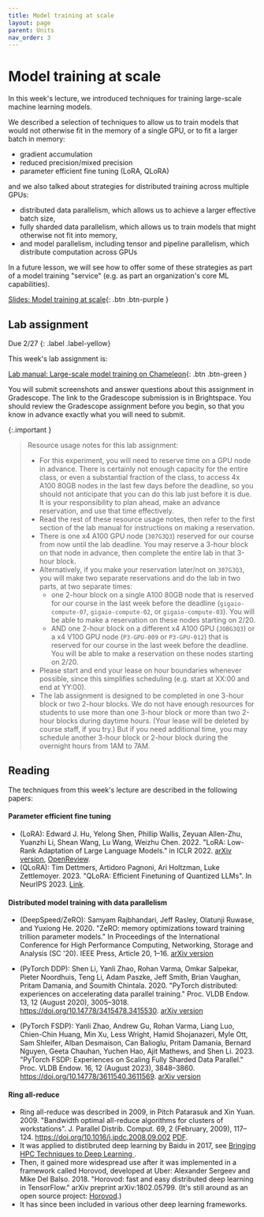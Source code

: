 ```yaml
---
title: Model training at scale
layout: page
parent: Units
nav_order: 3
---
```



# Model training at scale


In this week's lecture, we introduced techniques for training large-scale machine learning models.

We described a selection of techniques to allow us to train models that would not otherwise fit in the memory of a single GPU, or to fit a larger batch in memory:

* gradient accumulation
* reduced precision/mixed precision
* parameter efficient fine tuning (LoRA, QLoRA)

and we also talked about strategies for distributed training across multiple GPUs:

* distributed data parallelism, which allows us to achieve a larger effective batch size,
* fully sharded data parallelism, which allows us to train models that might otherwise not fit into memory,
* and model parallelism, including tensor and pipeline parallelism, which distribute computation across GPUs

In a future lesson, we will see how to offer some of these strategies as part of a model training "service" (e.g. as part an organization's core ML capabilities).

[Slides: Model training at scale](https://link.excalidraw.com/p/readonly/zMwrCvRBneDGH71cqjxj){: .btn .btn-purple }


## Lab assignment

Due 2/27
{: .label .label-yellow}

This week's lab assignment is:

[Lab manual: Large-scale model training on Chameleon](https://teaching-on-testbeds.github.io/llm-chi/){: .btn .btn-green }


You will submit screenshots and answer questions about this assignment in Gradescope. The link to the Gradescope submission is in Brightspace. You should review the Gradescope assignment before you begin, so that you know in advance exactly what you will need to submit.

{:.important }
> Resource usage notes for this lab assignment:
> 
> * For this experiment, you will need to reserve time on a GPU node in advance. There is certainly not enough capacity for the entire class, or even a substantial fraction of the class, to access 4x A100 80GB nodes in the last few days before the deadline, so you should not anticipate that you can do this lab just before it is due. It is your responsibility to plan ahead, make an advance reservation, and use that time effectively.
> * Read the rest of these resource usage notes, then refer to the first section of the lab manual for instructions on making a reservation.
> * There is one x4 A100 GPU node (`307G3Q3`) reserved for our course from now until the lab deadline. You may reserve a 3-hour block on that node in advance, then complete the entire lab in that 3-hour block.
> * Alternatively, if you make your reservation later/not on `307G3Q3`, you will make two separate reservations and do the lab in two parts, at two separate times:
>   * one 2-hour block on a single A100 80GB node that is reserved for our course in the last week before the deadline (`gigaio-compute-07`, `gigaio-compute-02`, or `gigaio-compute-03`). You will be able to make a reservation on these nodes starting on 2/20.
>   * AND one 2-hour block on a different x4 A100 GPU (`JOBG3Q3`) or a x4 V100 GPU node (`P3-GPU-009` or `P3-GPU-012`) that is reserved for our course in the last week before the deadline. You will be able to make a reservation on these nodes starting on 2/20.
> * Please start and end your lease on hour boundaries whenever possible, since this simplifies scheduling (e.g. start at XX:00 and end at YY:00).
> * The lab assignment is designed to be completed in one 3-hour block or two 2-hour blocks. We do not have enough resources for students to use more than one 3-hour block or more than two 2-hour blocks during daytime hours. (Your lease will be deleted by course staff, if you try.) But if you need additional time, you may schedule another 3-hour block or 2-hour block during the overnight hours from 1AM to 7AM.


## Reading

The techniques from this week's lecture are described in the following papers:

#### Parameter efficient fine tuning

* (LoRA): Edward J. Hu, Yelong Shen, Phillip Wallis, Zeyuan Allen-Zhu, Yuanzhi Li, Shean Wang, Lu Wang, Weizhu Chen. 2022. "LoRA: Low-Rank Adaptation of Large Language Models." in ICLR 2022. [arXiv version](https://arxiv.org/abs/2106.09685), [OpenReview](https://openreview.net/forum?id=nZeVKeeFYf9).
* (QLoRA): Tim Dettmers, Artidoro Pagnoni, Ari Holtzman, Luke Zettlemoyer. 2023. "QLoRA: Efficient Finetuning of Quantized LLMs". In NeurIPS 2023. [Link](https://proceedings.neurips.cc/paper_files/paper/2023/hash/1feb87871436031bdc0f2beaa62a049b-Abstract-Conference.html).

#### Distributed model training with data parallelism

* (DeepSpeed/ZeRO): Samyam Rajbhandari, Jeff Rasley, Olatunji Ruwase, and Yuxiong He. 2020. "ZeRO: memory optimizations toward training trillion parameter models." In Proceedings of the International Conference for High Performance Computing, Networking, Storage and Analysis (SC '20). IEEE Press, Article 20, 1–16. [arXiv version](https://arxiv.org/abs/1910.02054)

* (PyTorch DDP): Shen Li, Yanli Zhao, Rohan Varma, Omkar Salpekar, Pieter Noordhuis, Teng Li, Adam Paszke, Jeff Smith, Brian Vaughan, Pritam Damania, and Soumith Chintala. 2020. "PyTorch distributed: experiences on accelerating data parallel training." Proc. VLDB Endow. 13, 12 (August 2020), 3005–3018. https://doi.org/10.14778/3415478.3415530. [arXiv version](https://arxiv.org/abs/2006.15704)
* (PyTorch FSDP): Yanli Zhao, Andrew Gu, Rohan Varma, Liang Luo, Chien-Chin Huang, Min Xu, Less Wright, Hamid Shojanazeri, Myle Ott, Sam Shleifer, Alban Desmaison, Can Balioglu, Pritam Damania, Bernard Nguyen, Geeta Chauhan, Yuchen Hao, Ajit Mathews, and Shen Li. 2023. "PyTorch FSDP: Experiences on Scaling Fully Sharded Data Parallel." Proc. VLDB Endow. 16, 12 (August 2023), 3848–3860. https://doi.org/10.14778/3611540.3611569. [arXiv version](https://arxiv.org/abs/2304.11277)


#### Ring all-reduce

* Ring all-reduce was described in 2009, in Pitch Patarasuk and Xin Yuan. 2009. "Bandwidth optimal all-reduce algorithms for clusters of workstations". J. Parallel Distrib. Comput. 69, 2 (February, 2009), 117–124. https://doi.org/10.1016/j.jpdc.2008.09.002 [PDF](https://www.cs.fsu.edu/~xyuan/paper/09jpdc.pdf). 
* It was applied to distibruted deep learning by Baidu in 2017, see [Bringing HPC Techniques to Deep Learning
](https://andrew.gibiansky.com/blog/machine-learning/baidu-allreduce/). 
* Then, it gained more widespread use after it was implemented in a framework called Horovod, developed at Uber: Alexander Sergeev and Mike Del Balso. 2018. "Horovod: fast and easy distributed deep learning in TensorFlow." arXiv preprint arXiv:1802.05799. (It's still around as an open source project: [Horovod](https://github.com/horovod/horovod).) 
* It has since been included in various other deep learning frameworks.
